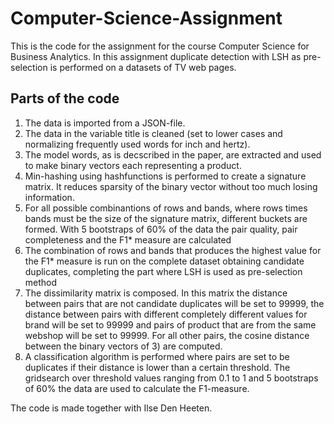 # Computer-Science-Assignment
This is the code for the assignment for the course Computer Science for Business Analytics. In this assignment duplicate detection with LSH as pre-selection is performed on a datasets of TV web pages. 
## Parts of the code
1) The data is imported from a JSON-file.
2) The data in the variable title is cleaned (set to lower cases and normalizing frequently used words for inch and hertz).
3) The model words, as is decscribed in the paper, are extracted and used to make binary vectors each representing a product.
4) Min-hashing using hashfunctions is performed to create a signature matrix. It reduces sparsity of the binary vector without too much losing information.
5) For all possible combinantions of rows and bands, where rows times bands must be the size of the signature matrix, different buckets are formed. With 5 bootstraps of 60% of the data the pair quality, pair completeness and the F1* measure are calculated
6) The combination of rows and bands that produces the highest value for the F1* measure is run on the complete dataset obtaining candidate duplicates, completing the part where LSH is used as pre-selection method
7) The dissimilarity matrix is composed. In this matrix the distance between pairs that are not candidate duplicates will be set to 99999, the distance between pairs with different completely different values for brand will be set to 99999 and pairs of product that are from the same webshop will be set to 99999. For all other pairs, the cosine distance between the binary vectors of 3) are computed. 
8) A classification algorithm is performed where pairs are set to be duplicates if their distance is lower than a certain threshold.  The gridsearch over threshold values ranging from 0.1 to 1 and 5 bootstraps of 60% the data are used to calculate the F1-measure.

The code is made together with Ilse Den Heeten.
